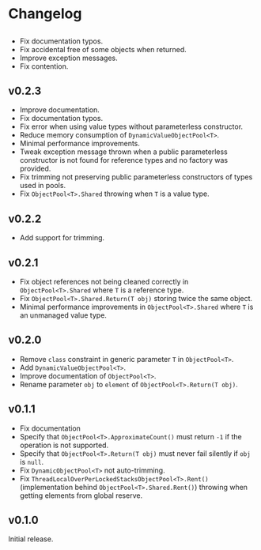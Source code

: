 # Changelog

##
- Fix documentation typos.
- Fix accidental free of some objects when returned.
- Improve exception messages.
- Fix contention.

## v0.2.3
- Improve documentation.
- Fix documentation typos.
- Fix error when using value types without parameterless constructor.
- Reduce memory consumption of `DynamicValueObjectPool<T>`.
- Minimal performance improvements.
- Tweak exception message thrown when a public parameterless constructor is not found for reference types and no factory was provided.
- Fix trimming not preserving public parameterless constructors of types used in pools.
- Fix `ObjectPool<T>.Shared` throwing when `T` is a value type.

## v0.2.2
- Add support for trimming.

## v0.2.1
- Fix object references not being cleaned correctly in `ObjectPool<T>.Shared` where `T` is a reference type.
- Fix `ObjectPool<T>.Shared.Return(T obj)` storing twice the same object.
- Minimal performance improvements in `ObjectPool<T>.Shared` where `T` is an unmanaged value type.

## v0.2.0
- Remove `class` constraint in generic parameter `T` in `ObjectPool<T>`.
- Add `DynamicValueObjectPool<T>`. 
- Improve documentation of `ObjectPool<T>`.
- Rename parameter `obj` to `element` of `ObjectPool<T>.Return(T obj)`.

## v0.1.1
- Fix documentation
- Specify that `ObjectPool<T>.ApproximateCount()` must return `-1` if the operation is not supported.
- Specify that `ObjectPool<T>.Return(T obj)` must never fail silently if `obj` is `null`.
- Fix `DynamicObjectPool<T>` not auto-trimming.
- Fix `ThreadLocalOverPerLockedStacksObjectPool<T>.Rent()` (implementation behind `ObjectPool<T>.Shared.Rent()`) throwing when getting elements from global reserve.

## v0.1.0
Initial release.
